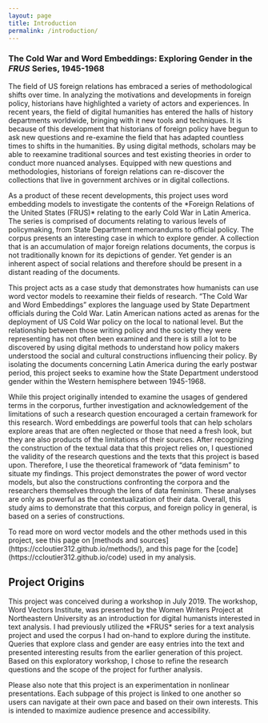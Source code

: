 ```yaml
---
layout: page
title: Introduction
permalink: /introduction/
---
```


### The Cold War and Word Embeddings: Exploring Gender in the *FRUS* Series, 1945-1968

<p>The field of US foreign relations has embraced a series of methodological shifts over time. In analyzing the motivations and developments in foreign policy, historians have highlighted a variety of actors and experiences. In recent years, the field of digital humanities has entered the halls of history departments worldwide, bringing with it new tools and techniques. It is because of this development that historians of foreign policy have begun to ask new questions and re-examine the field that has adapted countless times to shifts in the humanities. By using digital methods, scholars may be able to reexamine traditional sources and test existing theories in order to conduct more nuanced analyses. Equipped with new questions and methodologies, historians of foreign relations can re-discover the collections that live in government archives or in digital collections.</p>

<p>As a product of these recent developments, this project uses word embedding models to investigate the contents of the *Foreign Relations of the United States (FRUS)* relating to the early Cold War in Latin America. The series is comprised of documents relating to various levels of policymaking, from State Department memorandums to official policy. The corpus presents an interesting case in which to explore gender. A collection that is an accumulation of major foreign relations documents, the corpus is not traditionally known for its depictions of gender. Yet gender is an inherent aspect of social relations and therefore should be present in a distant reading of the documents.</p>

<p>This project acts as a case study that demonstrates how humanists can use word vector models to reexamine their fields of research. “The Cold War and Word Embeddings” explores the language used by State Department officials during the Cold War. Latin American nations acted as arenas for the deployment of US Cold War policy on the local to national level. But the relationship between those writing policy and the society they were representing has not often been examined and there is still a lot to be discovered by using digital methods to understand how policy makers understood the social and cultural constructions influencing their policy.  By isolating the documents concerning Latin America during the early postwar period, this project seeks to examine how the State Department understood gender within the Western hemisphere between 1945-1968.</p>

<p>While this project originally intended to examine the usages of gendered terms in the corporus, further investigation and acknowledgement of the limitations of such a research question encouraged a certain framework for this research. Word embeddings are powerful tools that can help scholars explore areas that are often neglected or those that need a fresh look, but they are also products of the limitations of their sources. After recognizing the construction of the textual data that this project relies on, I questioned the validity of the research questions and the texts that this project is based upon. Therefore, I use the theoretical framework of “data feminism” to situate my findings. This project demonstrates the power of word vector models, but also the constructions confronting the corpora and the researchers themselves through the lens of data feminism. These analyses are only as powerful as the contextualization of their data. Overall, this study aims to demonstrate that this corpus, and foreign policy in general, is based on a series of constructions.</p>

<p>To read more on word vector models and the other methods used in this project, see this page on [methods and sources](https://ccloutier312.github.io/methods/), and this page for the [code](https://ccloutier312.github.io/code) used in my analysis.</p>

## Project Origins

<p>This project was conceived during a workshop in July 2019. The workshop, Word Vectors Institute, was presented by the Women Writers Project at Northeastern University as an introduction for digital humanists interested in text analysis. I had previously utilized the *FRUS* series for a text analysis project and used the corpus I had on-hand to explore during the institute. Queries that explore class and gender are easy entries into the text and presented interesting results from the earlier generation of this project. Based on this exploratory workshop, I chose to refine the research questions and the scope of the project for further analysis.</p>

<p>Please also note that this project is an experimentation in nonlinear presentations. Each subpage of this project is linked to one another so users can navigate at their own pace and based on their own interests. This is intended to maximize audience presence and accessibility.</p>